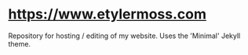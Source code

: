 # https://www.etylermoss.com
Repository for hosting / editing of my website. Uses the 'Minimal' Jekyll theme.
